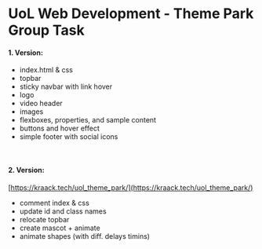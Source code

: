 # UoL Web Development - Theme Park Group Task

#### 1. Version:

   - index.html & css
   - topbar
   - sticky navbar with link hover
   - logo
   - video header
   - images
   - flexboxes, properties, and sample content
   - buttons and hover effect
   - simple footer with social icons

<br />

#### 2. Version:

   [https://kraack.tech/uol_theme_park/](https://kraack.tech/uol_theme_park/)

   - comment index & css
   - update id and class names
   - relocate topbar
   - create mascot + animate
   - animate shapes (with diff. delays timins)


